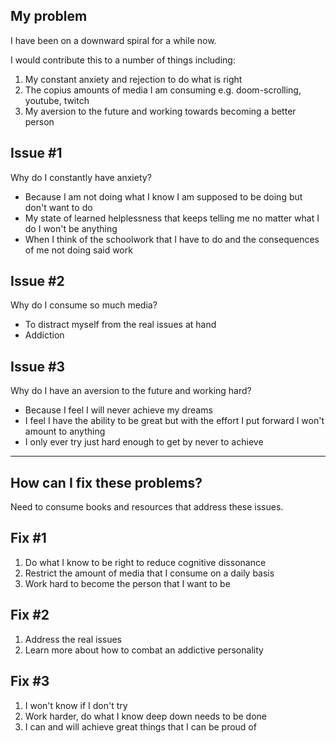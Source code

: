 ## My problem

I have been on a downward spiral for a while now.

I would contribute this to a number of things including:
1. My constant anxiety and rejection to do what is right
2. The copius amounts of media I am consuming e.g. doom-scrolling, youtube, twitch
3. My aversion to the future and working towards becoming a better person

## Issue #1
Why do I constantly have anxiety?
- Because I am not doing what I know I am supposed to be doing but don't want to do
- My state of learned helplessness that keeps telling me no matter what I do I won't be anything
- When I think of the schoolwork that I have to do and the consequences of me not doing said work

## Issue #2
Why do I consume so much media?
- To distract myself from the real issues at hand
- Addiction

## Issue #3
Why do I have an aversion to the future and working hard?
- Because I feel I will never achieve my dreams
- I feel I have the ability to be great but with the effort I put forward I won't amount to anything
- I only ever try just hard enough to get by never to achieve

---
## How can I fix these problems?

Need to consume books and resources that address these issues.

## Fix #1
1. Do what I know to be right to reduce cognitive dissonance
2. Restrict the amount of media that I consume on a daily basis
3. Work hard to become the person that I want to be

## Fix #2
1. Address the real issues
2. Learn more about how to combat an addictive personality

## Fix #3
1. I won't know if I don't try
2. Work harder, do what I know deep down needs to be done
3. I can and will achieve great things that I can be proud of